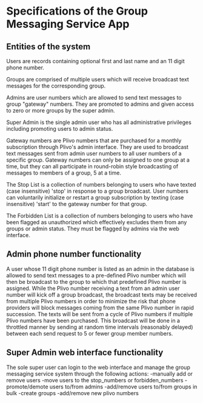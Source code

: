 # Specifications of the Group Messaging Service App

## Entities of the system

Users are records containing optional first and last name and an 11 digit phone number.

Groups are comprised of multiple users which will receive broadcast text messages for the corresponding group.

Admins are user numbers which are allowed to send text messages to group "gateway" numbers. They are promoted to admins and given access to zero or
more groups by the super admin.

Super Admin is the single admin user who has all administrative privileges including promoting users to admin status.

Gateway numbers are Plivo numbers that are purchased for a monthly subscription through Plivo's admin interface.  They are used to broadcast text messages
sent from admin user numbers to all user numbers of a specific group.  Gateway numbers can only be assigned to one group at a time,
but they can all participate in round-robin style broadcasting of messages to members of a group, 5 at a time.

The Stop List is a collection of numbers belonging to users who have texted (case insensitive) 'stop' in response to a group broadcast.  User numbers
can voluntarily initialize or restart a group subscription by texting (case insensitive) 'start' to the gateway number for that group.

The Forbidden List is a collection of numbers belonging to users who have been flagged as unauthorized which effectively excludes them from any
groups or admin status. They must be flagged by admins via the web interface.

## Admin phone number functionality

A user whose 11 digit phone number is listed as an admin in the database is allowed to send text messages to a pre-defined Plivo number which will then
be broadcast to the group to which that predefined Plivo number is assigned.  While the Plivo number receiving a text from an admin user number will
kick off a group broadcast, the broadcast texts may be received from multiple Plivo numbers in order to minimize the risk that phone providers will block
messages coming from the same Plivo number in rapid succession.  The texts will be sent from a cycle of Plivo numbers if multiple Plivo numbers have been
purchased.
This broadcast will be done in a throttled manner by sending at random time intervals (reasonably delayed) between each send request to 5 or fewer group member numbers.

## Super Admin web interface functionality

The sole super user can login to the web interface and manage the group messaging service system through the following actions:
-manually add or remove users
-move users to the stop_numbers or forbidden_numbers
-promote/demote users to/from admins
-add/remove users to/from groups in bulk
-create groups
-add/remove new plivo numbers
